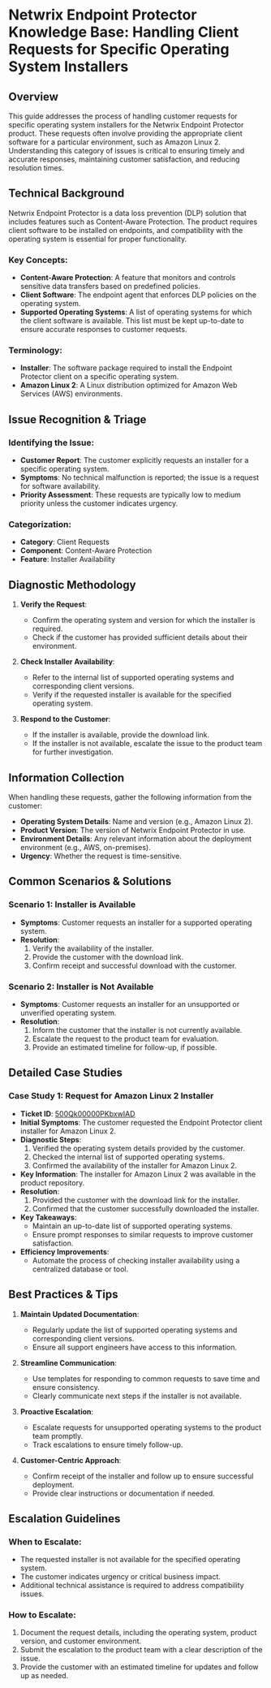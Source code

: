# Netwrix Endpoint Protector Knowledge Base: Handling Client Requests for Specific Operating System Installers

## Overview

This guide addresses the process of handling customer requests for specific operating system installers for the Netwrix Endpoint Protector product. These requests often involve providing the appropriate client software for a particular environment, such as Amazon Linux 2. Understanding this category of issues is critical to ensuring timely and accurate responses, maintaining customer satisfaction, and reducing resolution times.

## Technical Background

Netwrix Endpoint Protector is a data loss prevention (DLP) solution that includes features such as Content-Aware Protection. The product requires client software to be installed on endpoints, and compatibility with the operating system is essential for proper functionality. 

### Key Concepts:
- **Content-Aware Protection**: A feature that monitors and controls sensitive data transfers based on predefined policies.
- **Client Software**: The endpoint agent that enforces DLP policies on the operating system.
- **Supported Operating Systems**: A list of operating systems for which the client software is available. This list must be kept up-to-date to ensure accurate responses to customer requests.

### Terminology:
- **Installer**: The software package required to install the Endpoint Protector client on a specific operating system.
- **Amazon Linux 2**: A Linux distribution optimized for Amazon Web Services (AWS) environments.

## Issue Recognition & Triage

### Identifying the Issue:
- **Customer Report**: The customer explicitly requests an installer for a specific operating system.
- **Symptoms**: No technical malfunction is reported; the issue is a request for software availability.
- **Priority Assessment**: These requests are typically low to medium priority unless the customer indicates urgency.

### Categorization:
- **Category**: Client Requests
- **Component**: Content-Aware Protection
- **Feature**: Installer Availability

## Diagnostic Methodology

1. **Verify the Request**:
   - Confirm the operating system and version for which the installer is required.
   - Check if the customer has provided sufficient details about their environment.

2. **Check Installer Availability**:
   - Refer to the internal list of supported operating systems and corresponding client versions.
   - Verify if the requested installer is available for the specified operating system.

3. **Respond to the Customer**:
   - If the installer is available, provide the download link.
   - If the installer is not available, escalate the issue to the product team for further investigation.

## Information Collection

When handling these requests, gather the following information from the customer:
- **Operating System Details**: Name and version (e.g., Amazon Linux 2).
- **Product Version**: The version of Netwrix Endpoint Protector in use.
- **Environment Details**: Any relevant information about the deployment environment (e.g., AWS, on-premises).
- **Urgency**: Whether the request is time-sensitive.

## Common Scenarios & Solutions

### Scenario 1: Installer is Available
- **Symptoms**: Customer requests an installer for a supported operating system.
- **Resolution**:
  1. Verify the availability of the installer.
  2. Provide the customer with the download link.
  3. Confirm receipt and successful download with the customer.

### Scenario 2: Installer is Not Available
- **Symptoms**: Customer requests an installer for an unsupported or unverified operating system.
- **Resolution**:
  1. Inform the customer that the installer is not currently available.
  2. Escalate the request to the product team for evaluation.
  3. Provide an estimated timeline for follow-up, if possible.

## Detailed Case Studies

### Case Study 1: Request for Amazon Linux 2 Installer
- **Ticket ID**: [500Qk00000PKbxwIAD](https://nwxcorp.lightning.force.com/lightning/r/Case/500Qk00000PKbxwIAD/view)
- **Initial Symptoms**: The customer requested the Endpoint Protector client installer for Amazon Linux 2.
- **Diagnostic Steps**:
  1. Verified the operating system details provided by the customer.
  2. Checked the internal list of supported operating systems.
  3. Confirmed the availability of the installer for Amazon Linux 2.
- **Key Information**: The installer for Amazon Linux 2 was available in the product repository.
- **Resolution**:
  1. Provided the customer with the download link for the installer.
  2. Confirmed that the customer successfully downloaded the installer.
- **Key Takeaways**:
  - Maintain an up-to-date list of supported operating systems.
  - Ensure prompt responses to similar requests to improve customer satisfaction.
- **Efficiency Improvements**:
  - Automate the process of checking installer availability using a centralized database or tool.

## Best Practices & Tips

1. **Maintain Updated Documentation**:
   - Regularly update the list of supported operating systems and corresponding client versions.
   - Ensure all support engineers have access to this information.

2. **Streamline Communication**:
   - Use templates for responding to common requests to save time and ensure consistency.
   - Clearly communicate next steps if the installer is not available.

3. **Proactive Escalation**:
   - Escalate requests for unsupported operating systems to the product team promptly.
   - Track escalations to ensure timely follow-up.

4. **Customer-Centric Approach**:
   - Confirm receipt of the installer and follow up to ensure successful deployment.
   - Provide clear instructions or documentation if needed.

## Escalation Guidelines

### When to Escalate:
- The requested installer is not available for the specified operating system.
- The customer indicates urgency or critical business impact.
- Additional technical assistance is required to address compatibility issues.

### How to Escalate:
1. Document the request details, including the operating system, product version, and customer environment.
2. Submit the escalation to the product team with a clear description of the issue.
3. Provide the customer with an estimated timeline for updates and follow up as needed.

